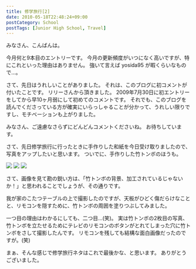 ```yaml
---
title: 修学旅行[2]
date: 2010-05-18T22:48:24+09:00
postCategory: School
postTags: [Junior High School, Travel]
---
```


みなさん、こんばんは。

今月何と9本目のエントリーです。
今月の更新頻度がいつになく高いですが、特にこれといった理由はありません。
強いて言えば yosida95 が暇くらいなもので…。

さて、先日はうれしいことがありました。
それは、このブログに初コメントが付いたことです。
リリーさんから頂きました。
2009年7月30日に初エントリーをしてから早10ヶ月弱にして初めてのコメントです。
それでも、このブログを読んでくださっている方が確実にいらっしゃることが分かって、うれしい限りですし、モチベーションも上がりました。

みなさん、ご遠慮なさらずにどんどんコメントくださいね。
お待ちしています。

さて、先日修学旅行に行ったときに手作りした和紙を今日受け取りましたので、写真をアップしたいと思います。
ついでに、手作りした竹トンボのほうも。

![](https://blogmedia.yosida95.com/2010/05/18/224824/excursion_1.jpg)
![](https://blogmedia.yosida95.com/2010/05/18/224824/excursion_2.jpg)
![](https://blogmedia.yosida95.com/2010/05/18/224824/excursion_3.jpg)

さて、画像を見て勘の鋭い方は、「竹トンボの背景、加工されているじゃないか！」と思われることでしょうが、その通りです。

我が家のこたつテーブルの上で撮影したのですが、天板がひどく傷だらけなことと、リモコンを隠すために、竹トンボの周囲を塗りつぶしてみました。

一つ目の理由はわかるにしても、二つ目…(笑)。
実は竹トンボの2枚目の写真、竹トンボを立たせるためにテレビのリモコンのボタンがとれてしまった穴に竹トンボをさして撮影したんです。
リモコンを残しても結構な面白画像だったのですが。(笑)

まぁ、そんな感じで修学旅行ネタはこれで最後かな、と思います。
ありがとうございました。
